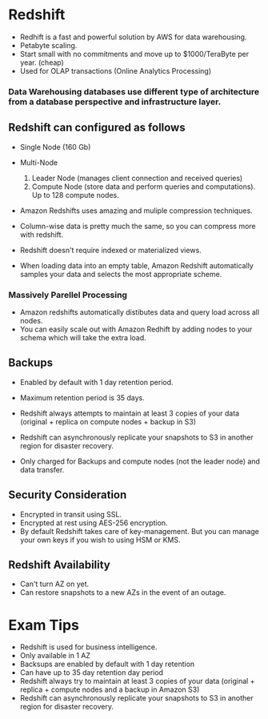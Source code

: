 # Redshift

- Redhift is a fast and powerful solution by AWS for data warehousing.
- Petabyte scaling.
- Start small with no commitments and move up to $1000/TeraByte per year. (cheap)
- Used for OLAP transactions (Online Analytics Processing)

### Data Warehousing databases use different type of architecture from a database perspective and infrastructure layer.

## Redshift can configured as follows

- Single Node (160 Gb)
- Multi-Node
	1. Leader Node (manages client connection and received queries)
	2. Compute Node (store data and perform queries and computations). Up to 128 compute nodes.

- Amazon Redshifts uses amazing and muliple compression techniques.
- Column-wise data is pretty much the same, so you can compress more with redshift.
- Redshift doesn't require indexed or materialized views.
- When loading data into an empty table, Amazon Redshift automatically samples your data and selects the most appropriate scheme.

### Massively Parellel Processing

- Amazon redshifts automatically distibutes data and query load across all nodes.
- You can easily scale out with Amazon Redhift by adding nodes to your schema which will take the extra load.

## Backups

- Enabled by default with 1 day retention period.
- Maximum retention period is 35 days.
- Redshift always attempts to maintain at least 3 copies of your data (original + replica on compute nodes + backup in S3)
- Redshift can asynchronously replicate your snapshots to S3 in another region for disaster recovery.

- Only charged for Backups and compute nodes (not the leader node) and data transfer.

## Security Consideration

- Encrypted in transit using SSL.
- Encrypted at rest using AES-256 encryption.
- By default Redshift takes care of key-management. But you can manage your own keys if you wish to using HSM or KMS.

## Redshift Availability

- Can't turn AZ on yet.
- Can restore snapshots to a new AZs in the event of an outage.

 
 # Exam Tips

 - Redshift is used for business intelligence.
 - Only available in 1 AZ
 - Backsups are enabled by default with 1 day retention
 - Can have up to 35 day retention day period
 - Redshift always try to maintain at least 3 copies of your data (original + replica + compute nodes and a backup in Amazon S3)
 - Redshift can asynchronously replicate your snapshots to S3 in another region for disaster recovery.